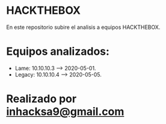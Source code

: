 # HACKTHEBOX
 En este repositorio subire el analisis a equipos HACKTHEBOX.

# Equipos analizados:

- Lame: 10.10.10.3 --> 2020-05-01.
- Legacy: 10.10.10.4 --> 2020-05-05.

# Realizado por inhacksa9@gmail.com #
